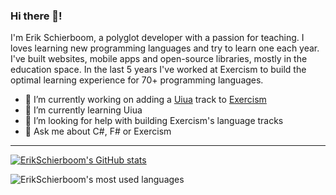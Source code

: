 ### Hi there 👋!

I'm Erik Schierboom, a polyglot developer with a passion for teaching.
I loves learning new programming languages and try to learn one each year.
I've built websites, mobile apps and open-source libraries, mostly in the education space.
In the last 5 years I've worked at Exercism to build the optimal learning experience for 70+ programming languages.

- 🔭 I’m currently working on adding a [Uiua](https://www.uiua.org/) track to [Exercism](https://exercism.org)
- 🌱 I’m currently learning Uiua
- 🤔 I’m looking for help with building Exercism's language tracks
- 💬 Ask me about C#, F# or Exercism

---

[![ErikSchierboom's GitHub stats](https://github-readme-stats.vercel.app/api?username=erikschierboom)](https://github.com/anuraghazra/github-readme-stats)

![ErikSchierboom's most used languages](https://github-readme-stats.sabesansathananthan.vercel.app/api/top-langs/?username=erikschierboom&layout=compact&theme=radical)
